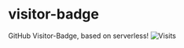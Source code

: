 # visitor-badge
GitHub Visitor-Badge, based on serverless!
![Visits](https://img.shields.io/badge/Visits-0-blue)

